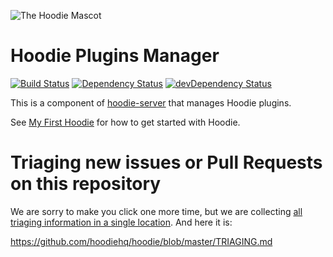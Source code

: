 ![The Hoodie Mascot](https://avatars1.githubusercontent.com/u/1888826?v=3&s=200)

# Hoodie Plugins Manager

[![Build Status](https://travis-ci.org/hoodiehq/hoodie-plugins-manager.svg)](https://travis-ci.org/hoodiehq/hoodie-plugins-manager)
[![Dependency Status](https://david-dm.org/hoodiehq/hoodie-plugins-manager.svg)](https://david-dm.org/hoodiehq/hoodie-plugins-manager)
[![devDependency Status](https://david-dm.org/hoodiehq/hoodie-plugins-manager/dev-status.svg)](https://david-dm.org/hoodiehq/hoodie-plugins-manager#info=devDependencies)

This is a component of [hoodie-server](https://github.com/hoodiehq/hoodie-server) that manages Hoodie plugins.

See [My First Hoodie](https://github.com/hoodiehq/my-first-hoodie) for how to get started with Hoodie.

# Triaging new issues or Pull Requests on this repository

We are sorry to make you click one more time, but we are collecting [all triaging information
in a single location](https://github.com/hoodiehq/hoodie/blob/master/TRIAGING.md). And here it is:

https://github.com/hoodiehq/hoodie/blob/master/TRIAGING.md
